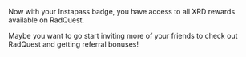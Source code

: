 Now with your Instapass badge, you have access to all XRD rewards available on RadQuest.

Maybe you want to go start inviting more of your friends to check out RadQuest and getting referral bonuses!
